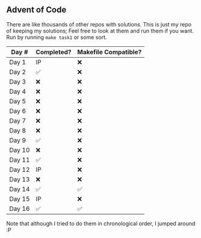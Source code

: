 ## Advent of Code 
There are like thousands of other repos with solutions. This is just my repo of keeping my solutions;
Feel free to look at them and run them if you want. Run by running `make task1` or some sort.

| Day #  | Completed? | Makefile Compatible? | 
| --- | ------------- | --|
| Day 1  | IP | ❌ |
| Day 2  | ✅ | ❌ |
| Day 3  | ❌ | ❌ |
| Day 4  | ❌ | ❌ |
| Day 5  | ❌ | ❌ |
| Day 6  | ❌ | ❌ |
| Day 7  | ❌ | ❌ |
| Day 8  | ❌ | ❌ |
| Day 9  | ✅ | ❌ |
| Day 10  | ❌ | ❌ |
| Day 11 | ✅ | ❌ |
| Day 12  | IP | ❌ |
| Day 13  | ❌ | ❌ |
| Day 14  | ✅ | ✅ |
| Day 15  | IP | ❌ |
| Day 16  | ✅ | ✅ |

Note that although I tried to do them in chronological order, I jumped around :P
